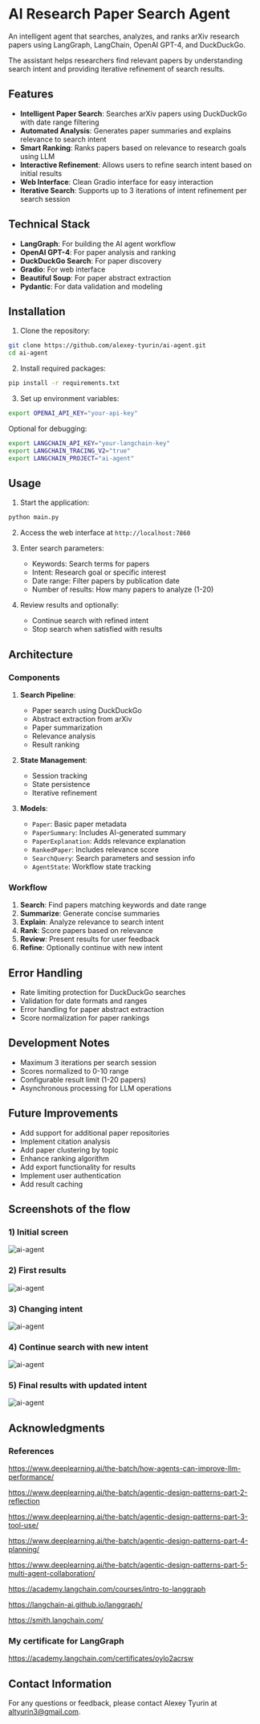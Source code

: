 # AI Research Paper Search Agent

An intelligent agent that searches, analyzes, and ranks arXiv research papers using LangGraph, LangChain, OpenAI GPT-4, and DuckDuckGo. 

The assistant helps researchers find relevant papers by understanding search intent and providing iterative refinement of search results.

## Features

- **Intelligent Paper Search**: Searches arXiv papers using DuckDuckGo with date range filtering
- **Automated Analysis**: Generates paper summaries and explains relevance to search intent
- **Smart Ranking**: Ranks papers based on relevance to research goals using LLM
- **Interactive Refinement**: Allows users to refine search intent based on initial results
- **Web Interface**: Clean Gradio interface for easy interaction
- **Iterative Search**: Supports up to 3 iterations of intent refinement per search session

## Technical Stack

- **LangGraph**: For building the AI agent workflow
- **OpenAI GPT-4**: For paper analysis and ranking
- **DuckDuckGo Search**: For paper discovery
- **Gradio**: For web interface
- **Beautiful Soup**: For paper abstract extraction
- **Pydantic**: For data validation and modeling

## Installation

1. Clone the repository:
```bash
git clone https://github.com/alexey-tyurin/ai-agent.git
cd ai-agent
```

2. Install required packages:
```bash
pip install -r requirements.txt
```

3. Set up environment variables:
```bash
export OPENAI_API_KEY="your-api-key"
```

Optional for debugging:
```bash
export LANGCHAIN_API_KEY="your-langchain-key"
export LANGCHAIN_TRACING_V2="true"
export LANGCHAIN_PROJECT="ai-agent"
```

## Usage

1. Start the application:
```bash
python main.py
```

2. Access the web interface at `http://localhost:7860`

3. Enter search parameters:
    - Keywords: Search terms for papers
    - Intent: Research goal or specific interest
    - Date range: Filter papers by publication date
    - Number of results: How many papers to analyze (1-20)

4. Review results and optionally:
    - Continue search with refined intent
    - Stop search when satisfied with results

## Architecture

### Components

1. **Search Pipeline**:
    - Paper search using DuckDuckGo
    - Abstract extraction from arXiv
    - Paper summarization
    - Relevance analysis
    - Result ranking

2. **State Management**:
    - Session tracking
    - State persistence
    - Iterative refinement

3. **Models**:
    - `Paper`: Basic paper metadata
    - `PaperSummary`: Includes AI-generated summary
    - `PaperExplanation`: Adds relevance explanation
    - `RankedPaper`: Includes relevance score
    - `SearchQuery`: Search parameters and session info
    - `AgentState`: Workflow state tracking

### Workflow

1. **Search**: Find papers matching keywords and date range
2. **Summarize**: Generate concise summaries
3. **Explain**: Analyze relevance to search intent
4. **Rank**: Score papers based on relevance
5. **Review**: Present results for user feedback
6. **Refine**: Optionally continue with new intent

## Error Handling

- Rate limiting protection for DuckDuckGo searches
- Validation for date formats and ranges
- Error handling for paper abstract extraction
- Score normalization for paper rankings

## Development Notes

- Maximum 3 iterations per search session
- Scores normalized to 0-10 range
- Configurable result limit (1-20 papers)
- Asynchronous processing for LLM operations

## Future Improvements

- Add support for additional paper repositories
- Implement citation analysis
- Add paper clustering by topic
- Enhance ranking algorithm
- Add export functionality for results
- Implement user authentication
- Add result caching

## Screenshots of the flow

### 1) Initial screen
<p>
        <img alt="ai-agent" src="https://github.com/alexey-tyurin/ai-agent/blob/main/screenshots/screen1.png?raw=true" width="auto" height="auto"></img> 
</p>



### 2) First results
<p>
        <img alt="ai-agent" src="https://github.com/alexey-tyurin/ai-agent/blob/main/screenshots/screen2.png?raw=true" width="auto" height="auto"></img> 
</p>


### 3) Changing intent
<p>
        <img alt="ai-agent" src="https://github.com/alexey-tyurin/ai-agent/blob/main/screenshots/screen3.png?raw=true" width="auto" height="auto"></img> 
</p>


### 4) Continue search with new intent
<p>
        <img alt="ai-agent" src="https://github.com/alexey-tyurin/ai-agent/blob/main/screenshots/screen4.png?raw=true" width="auto" height="auto"></img> 
</p>


### 5) Final results with updated intent
<p>
        <img alt="ai-agent" src="https://github.com/alexey-tyurin/ai-agent/blob/main/screenshots/screen5.png?raw=true" width="auto" height="auto"></img> 
</p>

## Acknowledgments

### References
https://www.deeplearning.ai/the-batch/how-agents-can-improve-llm-performance/

https://www.deeplearning.ai/the-batch/agentic-design-patterns-part-2-reflection

https://www.deeplearning.ai/the-batch/agentic-design-patterns-part-3-tool-use/

https://www.deeplearning.ai/the-batch/agentic-design-patterns-part-4-planning/

https://www.deeplearning.ai/the-batch/agentic-design-patterns-part-5-multi-agent-collaboration/

https://academy.langchain.com/courses/intro-to-langgraph

https://langchain-ai.github.io/langgraph/

https://smith.langchain.com/

### My certificate for LangGraph
https://academy.langchain.com/certificates/oylo2acrsw

## Contact Information

For any questions or feedback, please contact Alexey Tyurin at altyurin3@gmail.com.
